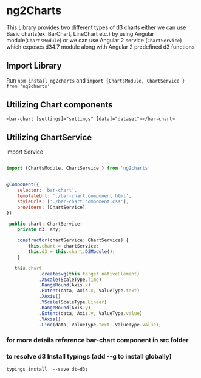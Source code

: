 # ng2Charts

This Library provides two different types of d3 charts
either we can use Basic charts(ex: BarChart, LineChart etc.) by using Angular module(`ChartsModule`)
or
we can use Angular 2 service (`ChartService`) which exposes d34.7 module along 
with Angular 2 predefined d3 functions 


## Import Library

Run `npm install ng2charts`
and `import {ChartsModule, ChartService } from 'ng2charts'`


## Utilizing Chart components

`<bar-chart [settings]="settings" [data]="dataset"></bar-chart>`

## Utilizing ChartService

import Service 

```js

import {ChartsModule, ChartService } from 'ng2charts'


@Component({
    selector: 'bar-chart',
    templateUrl: './bar-chart.component.html',
    styleUrls: ['./bar-chart.component.css'],
    providers: [ChartService]
})

 public chart: ChartService;
    private d3: any;

    constructor(chartService: ChartService) {
        this.chart = chartService;
        this.d3 = this.chart.D3Module();
    }

   this.chart
            .createsvg(this.target.nativeElement)
            .XScale(ScaleType.Time)
            .RangeRound(Axis.x)
            .Extent(data, Axis.x, ValueType.text)
            .XAxis()
            .YScale(ScaleType.Linear)
            .RangeRound(Axis.y)
            .Extent(data, Axis.y, ValueType.value)
            .YAxis()
            .Line(data, ValueType.text, ValueType.value);   
```

### for more details reference bar-chart component in src folder

### to resolve d3 Install typings (add --g to install globally)
`typings install  --save dt~d3;`


